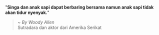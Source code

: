"**Singa dan anak sapi dapat berbaring bersama namun anak sapi tidak akan tidur nyenyak.**"

> ~ _By Woody Allen_  
Sutradara dan aktor dari Amerika Serikat

